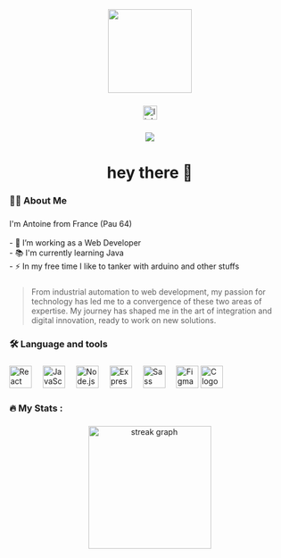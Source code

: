 <div align="center">
  <img height="150" src="https://camo.githubusercontent.com/62da68eb62b1e5f175f7d1f0191dd89a653d7908feb22d37d4a0ab07365d6791/68747470733a2f2f6d656469612e67697068792e636f6d2f6d656469612f4d3967624264396e6244724f5475314d71782f67697068792e676966"  />
</div>

###

<div align="center">
 <a href="https://www.linkedin.com/in/antoine-elissagaray-32685457/" target="_blank">
  <img src="https://img.shields.io/static/v1?message=LinkedIn&logo=linkedin&label=&color=0077B5&logoColor=white&labelColor=&style=for-the-badge" height="25" alt="linkedin logo" />
</a>

</div>

###

<div align="center">
  <img src="https://visitor-badge.laobi.icu/badge?page_id=AntoineElissa.AntoineElissa&"  />
</div>

###

<h1 align="center">hey there 👋</h1>



<h3 align="left">👩‍💻  About Me</h3>

###

<p align="left">I'm Antoine from France (Pau 64)<br><br>- 🔭 I’m working as a Web Developer <br>- 📚 I'm currently learning Java <br>- ⚡ In my free time I like to tanker with arduino and other stuffs</p>

###

> From industrial automation to web development, my passion for technology has led me to a convergence of these two areas of expertise. My journey has shaped me in the art of integration and digital innovation, ready to work on new solutions.

###

<h3 align="left">🛠 Language and tools</h3>

###
<div align="left">
<img src="https://cdn.jsdelivr.net/gh/devicons/devicon/icons/react/react-original.svg" height="40" alt="React logo" />
  <img width="12" />

<img src="https://cdn.jsdelivr.net/gh/devicons/devicon/icons/javascript/javascript-original.svg" height="40" alt="JavaScript logo" />
  <img width="12" />

<img src="https://cdn.jsdelivr.net/gh/devicons/devicon/icons/nodejs/nodejs-original.svg" height="40" alt="Node.js logo" />
  <img width="12" />

<img src="https://cdn.jsdelivr.net/gh/devicons/devicon/icons/express/express-original.svg" height="40" alt="Express.js logo" />
  <img width="12" />

<img src="https://cdn.jsdelivr.net/gh/devicons/devicon/icons/sass/sass-original.svg" height="40" alt="Sass logo" />
  <img width="12" />

<img src="https://cdn.jsdelivr.net/gh/devicons/devicon/icons/figma/figma-original.svg" height="40" alt="Figma logo" />

<img src="https://cdn.jsdelivr.net/gh/devicons/devicon/icons/c/c-original.svg" height="40" alt="C logo" />
  <img width="12" />

</div>

###

<h3 align="left">🔥   My Stats :</h3>

###

<div align="center">
   <img src="[https://streak-stats.demolab.com?user=AntoineElissa&locale=fr&mode=daily&theme=dark&hide_border=false&border_radius=5&order=3" height="220" alt="streak graph"  />
</div>

###

